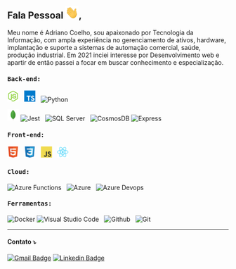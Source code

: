 

## Fala Pessoal <img src="https://raw.githubusercontent.com/ABSphreak/ABSphreak/master/gifs/Hi.gif" width="30">, 
Meu nome é Adriano Coelho,
sou apaixonado por Tecnologia da Informação, com ampla experiência no gerenciamento de ativos, hardware, implantação e suporte a sistemas de automação comercial, saúde, produção industrial. Em 2021 inciei interesse por Desenvolvimento web e apartir de então passei a focar em buscar conhecimento e especialização.

#### <kbd>Back-end:</kbd><br>
<img height="26" title="NodeJS" alt="NodeJS" src="https://raw.githubusercontent.com/devicons/devicon/master/icons/nodejs/nodejs-original.svg"> &nbsp;
<img height="26" title="Typescript" alt="Typescript" src="https://raw.githubusercontent.com/devicons/devicon/master/icons/typescript/typescript-original.svg"> &nbsp;
<img height="26" title="Python" alt="Python" src="https://cdn.jsdelivr.net/gh/devicons/devicon/icons/python/python-original.svg"> &nbsp;

<img height="26" title="MongoDB" alt="MongoDB" src="https://raw.githubusercontent.com/devicons/devicon/master/icons/mongodb/mongodb-original.svg">
<img height="26" title="Jest" alt="Jest" src="https://cdn.freebiesupply.com/logos/large/2x/jest-logo-png-transparent.png"> &nbsp;
<img height="26" title="SQL Server" alt="SQL Server" src="https://img.icons8.com/color/480/microsoft-sql-server.png"> &nbsp;
<img height="26" title="CosmosDB" alt="CosmosDB" src="https://linkurious.com/assets/uploads/2022/02/image-4.png">
<img height="26" title="Express" alt="Express" src="https://external-content.duckduckgo.com/iu/?u=https%3A%2F%2Fdzone.com%2Fstorage%2Ftemp%2F8229324-expressjs-logo.png&f=1&nofb=1">

####  <kbd>Front-end:</kbd><br>
<img height="26" title="HTML" alt="HTML" src="https://raw.githubusercontent.com/devicons/devicon/master/icons/html5/html5-original.svg"> &nbsp;
<img height="26" title="CSS" alt="CSS" src="https://raw.githubusercontent.com/devicons/devicon/master/icons/css3/css3-original.svg"> &nbsp;
<img height="26" title="Javascript" alt="Javascript" src="https://raw.githubusercontent.com/devicons/devicon/master/icons/javascript/javascript-original.svg"> &nbsp;
<img height="26" title="React / React Native" alt="React / React Native" src="https://raw.githubusercontent.com/devicons/devicon/master/icons/react/react-original.svg"> &nbsp;


#### <kbd>Cloud:</kbd><br>
<img height="26" title="Azure Functions" alt="Azure Functions" src="https://mattruma.com/wp-content/uploads/2020/04/AzureFunctions.png"> &nbsp;
<img height="26" title="Azure" alt="Azure" src="https://cdn.jsdelivr.net/gh/devicons/devicon/icons/azure/azure-original.svg"> &nbsp;
<img height="26" title="Azure Devops" alt="Azure Devops" src="https://cdn.iconscout.com/icon/free/png-256/azure-devops-3628645-3029870.png"> &nbsp;


#### <kbd>Ferramentas:</kbd><br>
<img height="26" title="Docker" alt="Docker" src="https://cdn.jsdelivr.net/gh/devicons/devicon/icons/docker/docker-original.svg">
<img height="26" title="Visual Studio Code" alt="Visual Studio Code" src="https://cdn.jsdelivr.net/gh/devicons/devicon/icons/vscode/vscode-original.svg"> &nbsp;
<img height="26" title="Github" alt="Github" src="https://cdn.jsdelivr.net/gh/devicons/devicon/icons/github/github-original.svg"> &nbsp;
<img height="26" title="Git" alt="Git" src="https://cdn.jsdelivr.net/gh/devicons/devicon/icons/git/git-original.svg"> &nbsp;

<hr>

#### Contato ⤵️
[![Gmail Badge](https://img.shields.io/badge/GMAIL-%23DC322F.svg?&style=for-the-badge&logo=gmail&logoColor=white)](mailto:adrianosolid@gmail.com)
[![Linkedin Badge](https://img.shields.io/badge/linkedin%20-%230077B5.svg?&style=for-the-badge&logo=linkedin&logoColor=white)](https://www.linkedin.com/in/adriano-ara%C3%BAjo-co%C3%AAlho-a9020547/) &nbsp;

